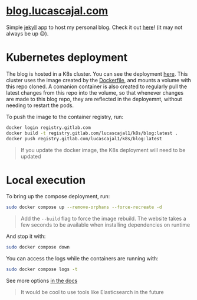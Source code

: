 # [blog.lucascajal.com](https://blog.lucascajal.com)
Simple [jekyll](https://jekyllrb.com/) app to host my personal blog. Check it out [here](https://blog.lucascajal.com)! (it may not always be up 😉).

# Kubernetes deployment
The blog is hosted in a K8s cluster. You can see the deployment [here](https://github.com/lucascajal/k8s-playground/tree/main/apps/blog). This cluster uses the image created by the [Dockerfile](./Dockerfile), and mounts a volume with this repo cloned. A comanion container is also created to regularly pull the latest changes from this repo into the volume, so that whenever changes are made to this blog repo, they are reflected in the deployemnt, without needing to restart the pods.

To push the image to the container registry, run:
```bash
docker login registry.gitlab.com
docker build -t registry.gitlab.com/lucascajal1/k8s/blog:latest .
docker push registry.gitlab.com/lucascajal1/k8s/blog:latest
```
> If you update the docker image, the K8s deployment will need to be updated

# Local execution
To bring up the compose deployment, run:
```bash
sudo docker compose up --remove-orphans --force-recreate -d
```
> Add the `--build` flag to force the image rebuild.
> The website takes a few seconds to be available when installing dependencies on runtime

And stop it with:
```bash
sudo docker compose down
```

You can access the logs while the containers are running with:
```bash
sudo docker compose logs -t
```
See more options [in the docs](https://docs.docker.com/reference/cli/docker/compose/logs/)
> It would be cool to use tools like Elasticsearch in the future
